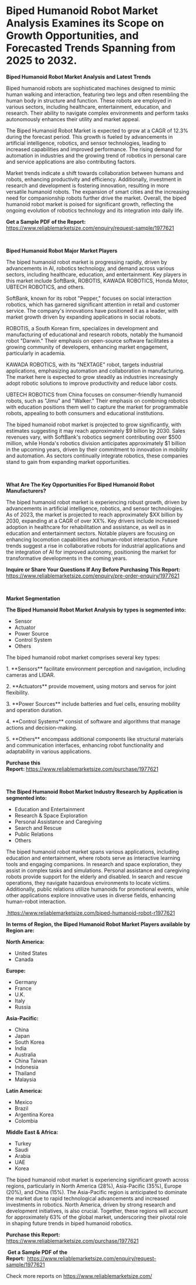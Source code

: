 <p><h1>Biped Humanoid Robot Market Analysis Examines its Scope on Growth Opportunities, and Forecasted Trends Spanning from 2025 to 2032.</h1></p><p><strong>Biped Humanoid Robot Market Analysis and Latest Trends</strong></p>
<p><p>Biped humanoid robots are sophisticated machines designed to mimic human walking and interaction, featuring two legs and often resembling the human body in structure and function. These robots are employed in various sectors, including healthcare, entertainment, education, and research. Their ability to navigate complex environments and perform tasks autonomously enhances their utility and market appeal.</p><p>The Biped Humanoid Robot Market is expected to grow at a CAGR of 12.3% during the forecast period. This growth is fueled by advancements in artificial intelligence, robotics, and sensor technologies, leading to increased capabilities and improved performance. The rising demand for automation in industries and the growing trend of robotics in personal care and service applications are also contributing factors. </p><p>Market trends indicate a shift towards collaboration between humans and robots, enhancing productivity and efficiency. Additionally, investment in research and development is fostering innovation, resulting in more versatile humanoid robots. The expansion of smart cities and the increasing need for companionship robots further drive the market. Overall, the biped humanoid robot market is poised for significant growth, reflecting the ongoing evolution of robotics technology and its integration into daily life.</p></p>
<p><strong>Get a Sample PDF of the Report:&nbsp;</strong> <a href="https://www.reliablemarketsize.com/enquiry/request-sample/1977621?utm_campaign=3563&utm_medium=2&utm_source=Github&utm_content=ia&utm_term=10042025&utm_id=biped-humanoid-robot">https://www.reliablemarketsize.com/enquiry/request-sample/1977621</a></p>
<p>&nbsp;</p>
<p><strong>Biped Humanoid Robot Major Market Players</strong></p>
<p><p>The biped humanoid robot market is progressing rapidly, driven by advancements in AI, robotics technology, and demand across various sectors, including healthcare, education, and entertainment. Key players in this market include SoftBank, ROBOTIS, KAWADA ROBOTICS, Honda Motor, UBTECH ROBOTICS, and others.</p><p>SoftBank, known for its robot "Pepper," focuses on social interaction robotics, which has garnered significant attention in retail and customer service. The company's innovations have positioned it as a leader, with market growth driven by expanding applications in social robots. </p><p>ROBOTIS, a South Korean firm, specializes in development and manufacturing of educational and research robots, notably the humanoid robot "Darwin." Their emphasis on open-source software facilitates a growing community of developers, enhancing market engagement, particularly in academia.</p><p>KAWADA ROBOTICS, with its "NEXTAGE" robot, targets industrial applications, emphasizing automation and collaboration in manufacturing. The market here is expected to grow steadily as industries increasingly adopt robotic solutions to improve productivity and reduce labor costs.</p><p>UBTECH ROBOTICS from China focuses on consumer-friendly humanoid robots, such as "Jimu" and "Walker." Their emphasis on combining robotics with education positions them well to capture the market for programmable robots, appealing to both consumers and educational institutions.</p><p>The biped humanoid robot market is projected to grow significantly, with estimates suggesting it may reach approximately $9 billion by 2030. Sales revenues vary, with SoftBank's robotics segment contributing over $500 million, while Honda's robotics division anticipates approximately $1 billion in the upcoming years, driven by their commitment to innovation in mobility and automation. As sectors continually integrate robotics, these companies stand to gain from expanding market opportunities.</p></p>
<p>&nbsp;</p>
<p><strong>What Are The Key Opportunities For Biped Humanoid Robot Manufacturers?</strong></p>
<p><p>The biped humanoid robot market is experiencing robust growth, driven by advancements in artificial intelligence, robotics, and sensor technologies. As of 2023, the market is projected to reach approximately $XX billion by 2030, expanding at a CAGR of over XX%. Key drivers include increased adoption in healthcare for rehabilitation and assistance, as well as in education and entertainment sectors. Notable players are focusing on enhancing locomotion capabilities and human-robot interaction. Future trends suggest a rise in collaborative robots for industrial applications and the integration of AI for improved autonomy, positioning the market for transformative developments in the coming years.</p></p>
<p><strong>Inquire or Share Your Questions If Any Before Purchasing This Report:</strong> <a href="https://www.reliablemarketsize.com/enquiry/pre-order-enquiry/1977621?utm_campaign=3563&utm_medium=2&utm_source=Github&utm_content=ia&utm_term=10042025&utm_id=biped-humanoid-robot">https://www.reliablemarketsize.com/enquiry/pre-order-enquiry/1977621</a></p>
<p>&nbsp;</p>
<p><strong>Market Segmentation</strong></p>
<p><strong>The Biped Humanoid Robot Market Analysis by types is segmented into:</strong></p>
<p><ul><li>Sensor</li><li>Actuator</li><li>Power Source</li><li>Control System</li><li>Others</li></ul></p>
<p><p>The biped humanoid robot market comprises several key types: </p><p>1. **Sensors** facilitate environment perception and navigation, including cameras and LIDAR. </p><p>2. **Actuators** provide movement, using motors and servos for joint flexibility. </p><p>3. **Power Sources** include batteries and fuel cells, ensuring mobility and operation duration. </p><p>4. **Control Systems** consist of software and algorithms that manage actions and decision-making. </p><p>5. **Others** encompass additional components like structural materials and communication interfaces, enhancing robot functionality and adaptability in various applications.</p></p>
<p><strong>Purchase this Report:&nbsp;</strong><a href="https://www.reliablemarketsize.com/purchase/1977621?utm_campaign=3563&utm_medium=2&utm_source=Github&utm_content=ia&utm_term=10042025&utm_id=biped-humanoid-robot">https://www.reliablemarketsize.com/purchase/1977621</a></p>
<p>&nbsp;</p>
<p><strong>The Biped Humanoid Robot Market Industry Research by Application is segmented into:</strong></p>
<p><ul><li>Education and Entertainment</li><li>Research & Space Exploration</li><li>Personal Assistance and Caregiving</li><li>Search and Rescue</li><li>Public Relations</li><li>Others</li></ul></p>
<p><p>The biped humanoid robot market spans various applications, including education and entertainment, where robots serve as interactive learning tools and engaging companions. In research and space exploration, they assist in complex tasks and simulations. Personal assistance and caregiving robots provide support for the elderly and disabled. In search and rescue operations, they navigate hazardous environments to locate victims. Additionally, public relations utilize humanoids for promotional events, while other applications explore innovative uses in diverse fields, enhancing human-robot interaction.</p></p>
<p><a href="https://www.reliablemarketsize.com/biped-humanoid-robot-r1977621?utm_campaign=3563&utm_medium=2&utm_source=Github&utm_content=ia&utm_term=10042025&utm_id=biped-humanoid-robot">&nbsp;https://www.reliablemarketsize.com/biped-humanoid-robot-r1977621</a></p>
<p><strong>In terms of Region, the Biped Humanoid Robot Market Players available by Region are:</strong></p>
<p>
    <p> <strong> North America: </strong>
        <ul>
            <li>United States</li>
            <li>Canada</li>
        </ul>
        </p> 
    <p> <strong> Europe: </strong>
        <ul>
            <li>Germany</li>
            <li>France</li>
            <li>U.K.</li>
            <li>Italy</li>
            <li>Russia</li>
        </ul>
        </p> 
    <p> <strong> Asia-Pacific: </strong>
        <ul>
            <li>China</li>
            <li>Japan</li>
            <li>South Korea</li>
            <li>India</li>
            <li>Australia</li>
            <li>China Taiwan</li>
            <li>Indonesia</li>
            <li>Thailand</li>
            <li>Malaysia</li>
        </ul>
        </p> 
    <p> <strong> Latin America: </strong>
        <ul>
            <li>Mexico</li>
            <li>Brazil</li>
            <li>Argentina Korea</li>
            <li>Colombia</li>
        </ul>
        </p> 
    <p> <strong> Middle East & Africa: </strong>
        <ul>
            <li>Turkey</li>
            <li>Saudi</li>
            <li>Arabia</li>
            <li>UAE</li>
            <li>Korea</li>
        </ul>
    </p>
    </p>
<p><p>The biped humanoid robot market is experiencing significant growth across regions, particularly in North America (28%), Asia-Pacific (35%), Europe (20%), and China (15%). The Asia-Pacific region is anticipated to dominate the market due to rapid technological advancements and increased investments in robotics. North America, driven by strong research and development initiatives, is also crucial. Together, these regions will account for approximately 63% of the global market, underscoring their pivotal role in shaping future trends in biped humanoid robotics.</p></p>
<p><strong>Purchase this Report: </strong><a href="https://www.reliablemarketsize.com/purchase/1977621?utm_campaign=3563&utm_medium=2&utm_source=Github&utm_content=ia&utm_term=10042025&utm_id=biped-humanoid-robot">https://www.reliablemarketsize.com/purchase/1977621</a></p>
<p>&nbsp;<strong>Get a Sample PDF of the Report:&nbsp;&nbsp;</strong><a href="https://www.reliablemarketsize.com/enquiry/request-sample/1977621?utm_campaign=3563&utm_medium=2&utm_source=Github&utm_content=ia&utm_term=10042025&utm_id=biped-humanoid-robot">https://www.reliablemarketsize.com/enquiry/request-sample/1977621</a></p>
<p><strong></strong></p>
<p>Check more reports on <a href="https://www.reliablemarketsize.com/?utm_campaign=3563&utm_medium=2&utm_source=Github&utm_content=ia&utm_term=10042025&utm_id=biped-humanoid-robot">https://www.reliablemarketsize.com/</a></p>